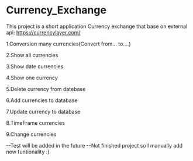 # Currency_Exchange

This project is a short application Currency exchange that base on external api: https://currencylayer.com/

1.Conversion many currencies(Convert from... to....)

2.Show all currencies

3.Show date currencies 

4.Show one currency

5.Delete currency from datebase

6.Add currencies to database

7.Update currency to database

8.TimeFrame currencies

9.Change currencies

--Test will be added in the future
--Not finished project so I manually add new funtionality :)
